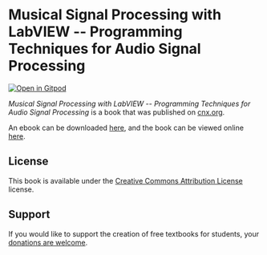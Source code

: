 # Musical Signal Processing with LabVIEW -- Programming Techniques for Audio Signal Processing

[![Open in Gitpod](https://gitpod.io/button/open-in-gitpod.svg)](https://gitpod.io/from-referrer/)

_Musical Signal Processing with LabVIEW -- Programming Techniques for Audio Signal Processing_ is a book that was published on [cnx.org](https://cnx.org/).

An ebook can be downloaded [here](https://github.com/cnx-user-books/cnxbook-musical-signal-processing-with-labview-programming-techniques-for-audio-signal-processing/releases/latest), and the book can be viewed online [here](https://github.com/cnx-user-books/cnxbook-musical-signal-processing-with-labview-programming-techniques-for-audio-signal-processing/releases/latest).

## License
This book is available under the [Creative Commons Attribution License](./LICENSE) license.

## Support
If you would like to support the creation of free textbooks for students, your [donations are welcome](https://riceconnect.rice.edu/donation/support-openstax-banner).
